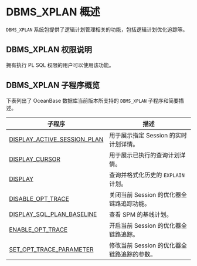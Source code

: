 # DBMS_XPLAN 概述

`DBMS_XPLAN` 系统包提供了逻辑计划管理相关的功能，包括逻辑计划优化追踪等。

## DBMS_XPLAN 权限说明

拥有执行 PL SQL 权限的用户可以使用该功能。

## DBMS_XPLAN 子程序概览

下表列出了 OceanBase 数据库当前版本所支持的 `DBMS_XPLAN` 子程序和简要描述。

| 子程序 | 描述 |
| --- | --- |
| [DISPLAY_ACTIVE_SESSION_PLAN](../20700.dbms-xplan-mysql/200.display-active-session-plan-of-mysql-mode.md)| 用于展示指定 Session 的实时计划详情。|
| [DISPLAY_CURSOR](../20700.dbms-xplan-mysql/300.display-cursor-of-mysql-mode.md) | 用于展示已执行的查询计划详情。 |
| [DISPLAY](../20700.dbms-xplan-mysql/400.display-of-mysql-mode.md) | 查询并格式化历史的 `EXPLAIN` 计划。 |
| [DISABLE_OPT_TRACE](../20700.dbms-xplan-mysql/500.disable-opt-trace-mysql.md) | 关闭当前 Session 的优化器全链路追踪功能。 |
| [DISPLAY_SQL_PLAN_BASELINE](../20700.dbms-xplan-mysql/600.display-sql-plan-baseline-of-mysql-mode.md) | 查看 SPM 的基线计划。 |
| [ENABLE_OPT_TRACE](../20700.dbms-xplan-mysql/800.enable-opt-trace-mysql.md) | 开启当前 Session 的优化器全链路追踪。 |
| [SET_OPT_TRACE_PARAMETER](../20700.dbms-xplan-mysql/1000.set-opt-trace-parameter-mysql.md) | 修改当前 Session 的优化器全链路追踪的参数。 |
